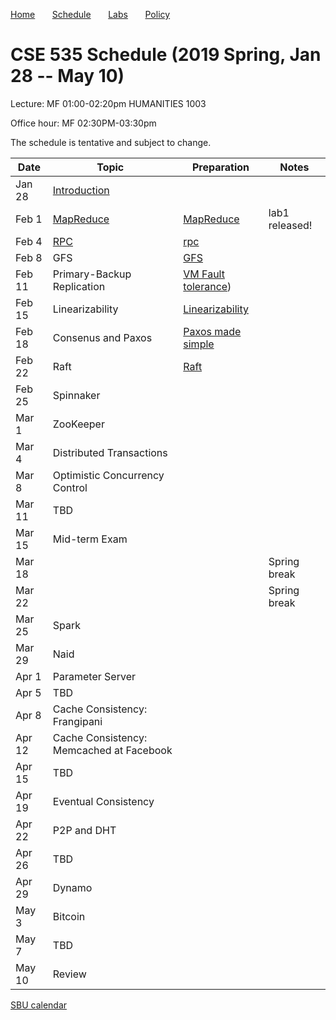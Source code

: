 

[Home](README.md) &nbsp; &nbsp; &nbsp;
[Schedule](schedule.md) &nbsp; &nbsp; &nbsp;
[Labs](labs.md) &nbsp; &nbsp; &nbsp;
[Policy](policy.md)

# CSE 535 Schedule (2019 Spring, Jan 28 -- May 10)

Lecture: MF 01:00-02:20pm HUMANITIES 1003 

Office hour: MF 02:30PM-03:30pm 

The schedule is tentative and subject to change.

| Date   | Topic &nbsp;                             | Preparation                                     | Notes          |
|--------|------------------------------------------|-------------------------------------------------|----------------|
| Jan 28 | [Introduction](notes/01-intro.md)        |                                                 |                |
| Feb 1  | [MapReduce](notes/02-mapreduce.pdf)      | [MapReduce](readings/mapreduce.pdf)             | lab1 released! |
| Feb 4  | [RPC](notes/03-rpc.pdf)                  | [rpc](readings/rpc.pdf)                         |                |
| Feb 8  | GFS                                      | [GFS](readings/gfs.pdf)                         |                |
| Feb 11 | Primary-Backup Replication               | [VM Fault tolerance](readings/vm-ft.pdf))       |                |
| Feb 15 | Linearizability                          | [Linearizability](readings/linearizability.pdf) |                |
| Feb 18 | Consenus and Paxos                       | [Paxos made simple](readings/paxos.pdf)         |                |
| Feb 22 | Raft                                     | [Raft](readings/raft.pdf)                       |                |
| Feb 25 | Spinnaker                                |                                                 |                |
| Mar 1  | ZooKeeper                                |                                                 |                |
| Mar 4  | Distributed Transactions                 |                                                 |                |
| Mar 8  | Optimistic Concurrency Control           |                                                 |                |
| Mar 11 | TBD                                      |                                                 |                |
| Mar 15 | Mid-term Exam                            |                                                 |                |
| Mar 18 |                                          |                                                 | Spring break   |
| Mar 22 |                                          |                                                 | Spring break   |
| Mar 25 | Spark                                    |                                                 |                |
| Mar 29 | Naid                                     |                                                 |                |
| Apr 1  | Parameter Server                         |                                                 |                |
| Apr 5  | TBD                                      |                                                 |                |
| Apr 8  | Cache Consistency: Frangipani            |                                                 |                |
| Apr 12 | Cache Consistency: Memcached at Facebook |                                                 |                |
| Apr 15 | TBD                                      |                                                 |                |
| Apr 19 | Eventual Consistency                     |                                                 |                |
| Apr 22 | P2P and DHT                              |                                                 |                |
| Apr 26 | TBD                                      |                                                 |                |
| Apr 29 | Dynamo                                   |                                                 |                |
| May 3  | Bitcoin                                  |                                                 |                |
| May 7  | TBD                                      |                                                 |                |
| May 10 | Review                                   |                                                 |                |





[SBU calendar](https://www.stonybrook.edu/commcms/registrar/calendars/_ucalcontent/fall18summer19.php)
